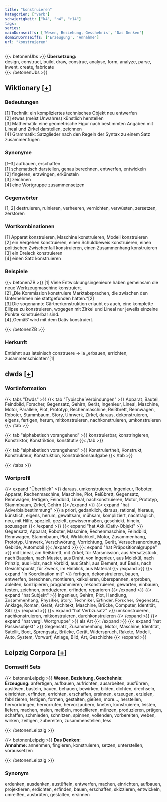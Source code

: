 ```yaml
---
title: "konstruieren"
kategorien: ["Verb"]
schwierigkeit: ["k4", "h4", "r14"]
tags:
series:
mainDornseiffs: ['Wesen, Beziehung, Geschehnis', 'Das Denken']
domainDornseiffs: ['Erzeugung', 'Annahme']
url: "konstruieren"
---
```


{{< betonenÜbs >}}
**Übersetzung:**  
design, construct, build, draw, construe, analyse, form, analyze, parse, invent, create, fabricate  
{{< /betonenÜbs >}}

## Wiktionary [[+](https://de.wiktionary.org/wiki/konstruieren)]

### Bedeutungen
[1] Technik: ein kompliziertes technisches Objekt neu entwerfen  
[2] etwas (meist Unwahres) künstlich herstellen  
[3] Mathematik: eine geometrische Figur nach bestimmten Angaben mit Lineal und Zirkel darstellen, zeichnen  
[4] Grammatik: Satzglieder nach den Regeln der Syntax zu einem Satz zusammenfügen  

### Synonyme
[1–3] aufbauen, erschaffen  
[1] schematisch darstellen, genau berechnen, entwerfen, entwickeln  
[2] fingieren, erzwingen, erkünsteln  
[3] zeichnen  
[4] eine Wortgruppe zusammensetzen  

### Gegenwörter
[1, 2] destruieren, ruinieren, verheeren, vernichten, verwüsten, zersetzen, zerstören  

### Wortkombinationen
[1] Apparat konstruieren, Maschine konstruieren, Modell konstruieren  
[2] ein Vergehen konstruieren, einen Schuldbeweis konstruieren, einen politischen Zwischenfall konstruieren, einen Zusammenhang konstruieren  
[3] ein Dreieck konstruieren  
[4] einen Satz konstruieren  

### Beispiele
{{< betonenZB >}}
[1] Viele Entwicklungsingenieure haben gemeinsam die neue Werkzeugmaschine konstruiert.  
[2] „Die Kommission konstruiere Marktabsprachen, die zwischen den Unternehmen nie stattgefunden hätten.“[2]  
[3] Die sogenannte Gärtnerkonstruktion erlaubt es auch, eine komplette Ellipse zu konstruieren, wogegen mit Zirkel und Lineal nur jeweils einzelne Punkte konstruierbar sind.  
[4] ‚Gemäß‘ wird mit dem Dativ konstruiert.  

{{< /betonenZB >}}
### Herkunft
Entlehnt aus lateinisch construere → la „erbauen, errichten, zusammenschichten“[1]  



## dwds [[+](https://www.dwds.de/wb/konstruieren)]

### Wortinformation
{{< tabs "Dwds" >}}
{{< tab "Typische Verbindungen" >}}
Apparat, Bauteil, Feindbild, Forscher, Gegensatz, Gehirn, Gerät, Ingenieur, Lineal, Maschine, Motor, Parallele, Plot, Prototyp, Rechenmaschine, Reißbrett, Rennwagen, Roboter, Stammbaum, Story, Uhrwerk, Zirkel, daraus, dekonstruieren, eigens, fertigen, herum, mitkonstruieren, nachkonstruieren, umkonstruieren
{{< /tab >}}

{{< tab "alphabetisch vorangehend" >}}
konstruierbar, konstringieren, Konstriktor, Konstriktion, konstitutiv
{{< /tab >}}

{{< tab "alphabetisch vorangehend" >}}
Konstruiertheit, Konstrukt, Konstrukteur, Konstruktion, Konstruktionsaufgabe
{{< /tab >}}

{{< /tabs >}}

### Wortprofil
{{< expand "Überblick" >}} daraus, umkonstruieren, Ingenieur, Roboter, Apparat, Rechenmaschine, Maschine, Plot, Reißbrett, Gegensatz, Rennwagen, fertigen, Feindbild, Lineal, nachkonstruieren, Motor, Prototyp, Stammbaum, Zirkel, Gehirn {{< /expand >}}
{{< expand "hat Adverbialbestimmung" >}} a priori, gedanklich, daraus, rational, hieraus, künstlich, eigens, herum, gewaltsam, mühsam, kompliziert, nachträglich, neu, mit Hilfe, speziell, gezielt, gewissermaßen, geschickt, hinein, sozusagen {{< /expand >}}
{{< expand "hat Akk./Dativ-Objekt" >}} Gegensatz, Apparat, Roboter, Maschine, Rechenmaschine, Feindbild, Rennwagen, Stammbaum, Plot, Wirklichkeit, Motor, Zusammenhang, Prototyp, Uhrwerk, Verschwörung, Vorrichtung, Gerät, Versuchsanordnung, Gebilde, Automobil {{< /expand >}}
{{< expand "hat Präpositionalgruppe" >}} mit Lineal, am Reißbrett, mit Zirkel, für Marsmission, aus Versatzstück, nach Bauplan, nach Muster, aus Draht, von Ingenieur, aus Molekül, nach Prinzip, aus Holz, nach Vorbild, aus Stahl, aus Element, auf Basis, nach Gesichtspunkt, für Zweck, im Hinblick, aus Material {{< /expand >}}
{{< expand "in Koordination mit" >}} fertigen, dekonstruieren, bauen, entwerfen, berechnen, montieren, kalkulieren, überspannen, erproben, ableiten, konzipieren, programmieren, rekonstruieren, gewarten, einbauen, testen, zeichnen, produzieren, erfinden, reparieren {{< /expand >}}
{{< expand "hat Subjekt" >}} Ingenieur, Gehirn, Plot, Handlung, Zusammenhang, Physiker, Story, Techniker, Erfinder, Forscher, Gegensatz, Anklage, Roman, Gerät, Architekt, Maschine, Brücke, Computer, Identität, Sitz {{< /expand >}}
{{< expand "hat Verbzusatz" >}} umkonstruieren, nachkonstruieren, mitkonstruieren, durchkonstruieren {{< /expand >}}
{{< expand "hat vergl. Wortgruppe" >}} als Art {{< /expand >}}
{{< expand "hat Passivsubjekt" >}} Gegensatz, Zusammenhang, Motor, Maschine, Identität, Satellit, Boot, Sprengsatz, Brücke, Gerät, Widerspruch, Rakete, Modell, Auto, System, Vorwurf, Anlage, Bild, Art, Geschichte {{< /expand >}}

## Leipzig Corpora [[+](https://corpora.uni-leipzig.de/en/res?word=konstruieren&corpusId=deu_newscrawl-public_2018)]

### Dornseiff Sets
{{< betonenLeipzig >}}
**Wesen, Beziehung, Geschehnis:**  
**Erzeugung:** anfertigen, aufbauen, aufrichten, ausarbeiten, ausführen, auslösen, basteln, bauen, behauen, bewirken, bilden, dichten, drechseln, einrichten, erfinden, errichten, erschaffen, ersinnen, erzeugen, erzielen, fabrizieren, fertigen, formen, gestalten, gießen, more..., herstellen, hervorbringen, hervorrufen, hervorzaubern, kneten, konstruieren, leisten, liefern, machen, malen, meißeln, modellieren, münzen, produzieren, prägen, schaffen, schmieden, schnitzen, spinnen, vollenden, vorbereiten, weben, wirken, zeitigen, zubereiten, zusammenstellen, less  

{{< /betonenLeipzig >}}


{{< betonenLeipzig >}}
**Das Denken:**  
**Annahme:** annehmen, fingieren, konstruieren, setzen, unterstellen, voraussetzen  

{{< /betonenLeipzig >}}

### Synonym
erdenken, ausdenken, austüfteln, entwerfen, machen, einrichten, aufbauen, projektieren, erdichten, erfinden, bauen, erschaffen, skizzieren, entwickeln, umreißen, ausbrüten, gestalten, ersinnen

